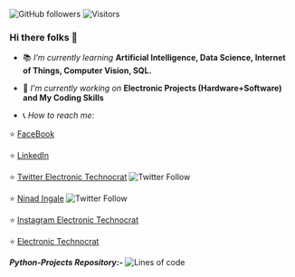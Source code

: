 <img alt="GitHub followers" src="https://img.shields.io/github/followers/Electroholmes?label=Follow&style=social">   ![Visitors](https://visitor-badge.glitch.me/badge?page_id=page.id)


### Hi there folks 👋  

- :books: *I’m currently learning* **Artificial Intelligence, Data Science, Internet of Things, Computer Vision, SQL.**
- :pencil: *I'm currently working on* **Electronic Projects (Hardware+Software) and My Coding Skills**

- :telephone_receiver: *How to reach me:*  

:star: [FaceBook](https://www.facebook.com/ninad.ingale.5/)  

:star: [LinkedIn](https://www.linkedin.com/in/ninad-ingale-352008167/)  

:star: [Twitter Electronic Technocrat](https://twitter.com/Ingale70131855)  <img alt="Twitter Follow" src="https://img.shields.io/twitter/follow/Ingale70131855?label=Twitter%20%28Electronic%20Technocrat%29">

 :star:  [Ninad Ingale](https://twitter.com/NinadIngale3) <img alt="Twitter Follow" src="https://img.shields.io/twitter/follow/NinadIngale3?label=Twitter&style=social">
 
 :star:  [Instagram Electronic Technocrat](https://www.instagram.com/official_electronic_technocrat/)
 
 :star: [Electronic Technocrat](https://www.youtube.com/c/ElectronicTechnocrat/featured)

***Python-Projects Repository:-*** <img alt="Lines of code" src="https://img.shields.io/tokei/lines/github/Electroholmes/Python-Projects">


